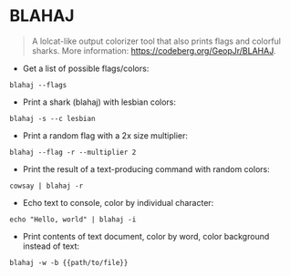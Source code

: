 # BLAHAJ

> A lolcat-like output colorizer tool that also prints flags and colorful sharks.
> More information: <https://codeberg.org/GeopJr/BLAHAJ>.

- Get a list of possible flags/colors:

`blahaj --flags`

- Print a shark (blahaj) with lesbian colors:

`blahaj -s --c lesbian`

- Print a random flag with a 2x size multiplier:

`blahaj --flag -r --multiplier 2`

- Print the result of a text-producing command with random colors:

`cowsay | blahaj -r`

- Echo text to console, color by individual character:

`echo "Hello, world" | blahaj -i`

- Print contents of text document, color by word, color background instead of text:

`blahaj -w -b {{path/to/file}}`
